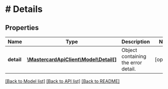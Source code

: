 # # Details

## Properties

Name | Type | Description | Notes
------------ | ------------- | ------------- | -------------
**detail** | [**\MastercardApiClient\Model\Detail[]**](Detail.md) | Object containing the error detail. | [optional]

[[Back to Model list]](../../README.md#models) [[Back to API list]](../../README.md#endpoints) [[Back to README]](../../README.md)
